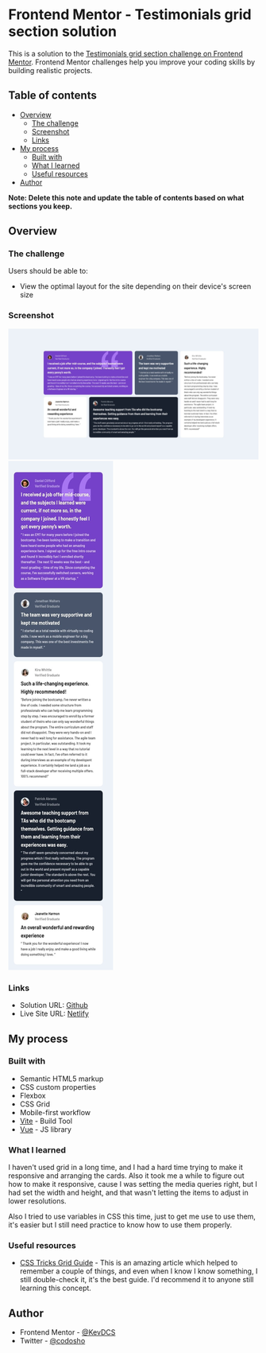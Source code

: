 # Frontend Mentor - Testimonials grid section solution

This is a solution to the [Testimonials grid section challenge on Frontend Mentor](https://www.frontendmentor.io/challenges/testimonials-grid-section-Nnw6J7Un7). Frontend Mentor challenges help you improve your coding skills by building realistic projects. 

## Table of contents

- [Overview](#overview)
  - [The challenge](#the-challenge)
  - [Screenshot](#screenshot)
  - [Links](#links)
- [My process](#my-process)
  - [Built with](#built-with)
  - [What I learned](#what-i-learned)
  - [Useful resources](#useful-resources)
- [Author](#author)

**Note: Delete this note and update the table of contents based on what sections you keep.**

## Overview

### The challenge

Users should be able to:

- View the optimal layout for the site depending on their device's screen size

### Screenshot

![](./screenshot.jpg)
![](./screenshot1.jpg)


### Links

- Solution URL: [Github](https://github.com/KevDCS/testimonial-grid.git)
- Live Site URL: [Netlify](https://dreamy-biscochitos-1e2afb.netlify.app/)

## My process

### Built with

- Semantic HTML5 markup
- CSS custom properties
- Flexbox
- CSS Grid
- Mobile-first workflow
- [Vite](https://vitejs.dev/) - Build Tool
- [Vue](https://cli.vuejs.org/) - JS library

### What I learned

I haven't used grid in a long time, and I had a hard time trying to make it responsive and arranging the cards. Also it took me a while to figure out how to make it responsive, cause I was setting the media queries right, but I had set the width and height, and that wasn't letting the items to adjust in lower resolutions.

Also I tried to use variables in CSS this time, just to get me use to use them, it's easier but I still need practice to know how to use them properly.

### Useful resources

- [CSS Tricks Grid Guide](https://css-tricks.com/snippets/css/complete-guide-grid/) - This is an amazing article which helped to remember a couple of things, and even when I know I know something, I still double-check it, it's the best guide. I'd recommend it to anyone still learning this concept.

## Author

- Frontend Mentor - [@KevDCS](https://www.frontendmentor.io/profile/kevdcs)
- Twitter - [@codosho](https://www.twitter.com/codosho)
